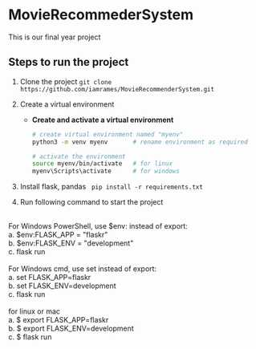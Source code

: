 # MovieRecommederSystem
This is our final year project


## Steps to run the project

1. Clone the project
`git clone https://github.com/iamrames/MovieRecommenderSystem.git`
2. Create a virtual environment

   - **Create and activate a virtual environment**

     ```bash
     # create virtual environment named "myenv"
     python3 -m venv myenv       # rename environment as required
     
     # activate the environment 
     source myenv/bin/activate   # for linux
     myenv\Scripts\activate      # for windows
     ```

3. Install flask, pandas
` pip install -r requirements.txt`
4. Run following command to start the project <br />
  <br />
  For Windows PowerShell, use $env: instead of export:<br />
  a. $env:FLASK_APP = "flaskr"<br />
  b. $env:FLASK_ENV = "development"<br />
  c. flask run<br />
  <br />
  For Windows cmd, use set instead of export:<br />
  a. set FLASK_APP=flaskr<br />
  b. set FLASK_ENV=development<br />
  c. flask run<br />
  <br />
  for linux or mac<br />
  a. $ export FLASK_APP=flaskr<br />
  b. $ export FLASK_ENV=development<br />
  c. $ flask run<br />
